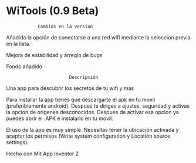 # WiTools (0.9 Beta)
  				Cambios en la version 
Añadida la opción de conectarse a una red wifi mediante la seleccion previa en la lista. 

Mejora de estabilidad y arreglo de bugs 

Fondo añadido 
	
	
	
	
	
	
	
	
	
	



                            Descripción
Una app para descubrir los secretos de tu wifi y mas 
  
 Para installar la app tienes que descargarte el apk en tu movil (preferiblemente android). Despues te diriges a ajustes, seguridad y activas la opcion de origenes desconocidos. Despues de activar esa opcion ya puedes abrir el .APK e instalarlo en tu movil. 

El uso de la app es muy simple. Necesitas tener la ubicación activada y aceptar los permisos (Write system configuration  y  Locatión source settings). 


Hecho con Mit App Inventor 2 
